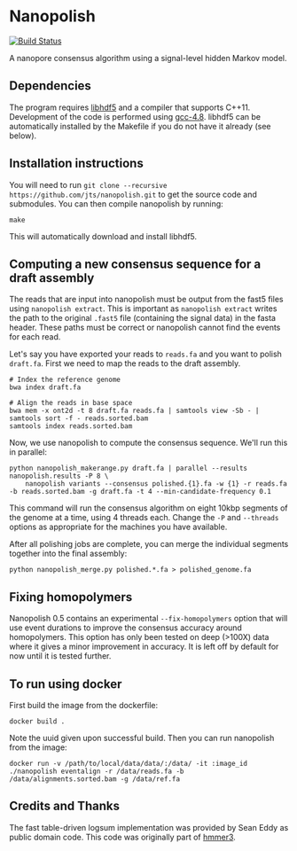# Nanopolish

[![Build Status](https://travis-ci.org/jts/nanopolish.svg?branch=master)](https://travis-ci.org/jts/nanopolish)

A nanopore consensus algorithm using a signal-level hidden Markov model.

## Dependencies

The program requires [libhdf5](http://www.hdfgroup.org/HDF5/release/obtain5.html) and a compiler that supports C++11. Development of the code is performed using [gcc-4.8](https://gcc.gnu.org/gcc-4.8/). libhdf5 can be automatically installed by the Makefile if you do not have it already (see below).

## Installation instructions

You will need to run ```git clone --recursive https://github.com/jts/nanopolish.git``` to get the source code and submodules. You can then compile nanopolish by running:

```
make
```

This will automatically download and install libhdf5.

## Computing a new consensus sequence for a draft assembly

The reads that are input into nanopolish must be output from the fast5 files using ```nanopolish extract```. This is important as ```nanopolish extract``` writes the path to the original ```.fast5``` file (containing the signal data) in the fasta header. These paths must be correct or nanopolish cannot find the events for each read. 

Let's say you have exported your reads to ```reads.fa``` and you want to polish ```draft.fa```. First we need to map the reads to the draft assembly.

```
# Index the reference genome
bwa index draft.fa

# Align the reads in base space
bwa mem -x ont2d -t 8 draft.fa reads.fa | samtools view -Sb - | samtools sort -f - reads.sorted.bam
samtools index reads.sorted.bam

```

Now, we use nanopolish to compute the consensus sequence. We'll run this in parallel:

```
python nanopolish_makerange.py draft.fa | parallel --results nanopolish.results -P 8 \
    nanopolish variants --consensus polished.{1}.fa -w {1} -r reads.fa -b reads.sorted.bam -g draft.fa -t 4 --min-candidate-frequency 0.1
```

This command will run the consensus algorithm on eight 10kbp segments of the genome at a time, using 4 threads each. Change the ```-P``` and ```--threads``` options as appropriate for the machines you have available.

After all polishing jobs are complete, you can merge the individual segments together into the final assembly:

```
python nanopolish_merge.py polished.*.fa > polished_genome.fa
```

## Fixing homopolymers

Nanopolish 0.5 contains an experimental ```--fix-homopolymers``` option that will use event durations to improve the consensus accuracy around homopolymers. This option has only been tested on deep (>100X) data where it gives a minor improvement in accuracy. It is left off by default for now until it is tested further.

## To run using docker

First build the image from the dockerfile:
```
docker build .
```
Note the uuid given upon successful build.
Then you can run nanopolish from the image:
```
docker run -v /path/to/local/data/data/:/data/ -it :image_id  ./nanopolish eventalign -r /data/reads.fa -b /data/alignments.sorted.bam -g /data/ref.fa
```

## Credits and Thanks

The fast table-driven logsum implementation was provided by Sean Eddy as public domain code. This code was originally part of [hmmer3](http://hmmer.janelia.org/).
